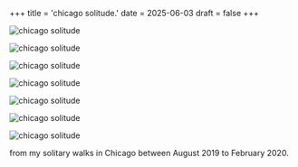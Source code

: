 +++
title = 'chicago solitude.'
date = 2025-06-03
draft = false
+++

![chicago solitude](/chicago-solitude/chicago-solitude-1.jpg)

![chicago solitude](/chicago-solitude/chicago-solitude-2.jpg)

![chicago solitude](/chicago-solitude/chicago-solitude-3.jpg)

![chicago solitude](/chicago-solitude/chicago-solitude-4.jpg)

![chicago solitude](/chicago-solitude/chicago-solitude-5.jpg)

![chicago solitude](/chicago-solitude/chicago-solitude-6.jpg)

![chicago solitude](/chicago-solitude/chicago-solitude-7.jpg)

from my solitary walks in Chicago between August 2019 to February 2020.
